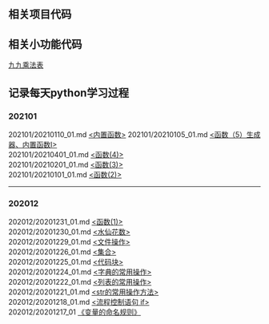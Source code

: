 ## 相关项目代码



## 相关小功能代码



[九九乘法表](https://github.com/pgquestions/python/blob/main/script/jiujiu.py) 


## 记录每天python学习过程    

### 202101



202101/20210110_01.md [<内置函数>](https://github.com/pgquestions/python/blob/main/202101/20210110_01.md) 
202101/20210105_01.md [<函数（5）生成器、内置函数I>](https://github.com/pgquestions/python/blob/main/202101/20210105_01.md)  
202101/20210401_01.md [<函数(4)>](https://github.com/pgquestions/python/blob/main/202101/20210401_01.md)  
202101/20210201_01.md [<函数(3)>](https://github.com/pgquestions/python/blob/main/202101/20210301_01.md)  
202101/20210101_01.md [<函数(2)>](https://github.com/pgquestions/python/blob/main/202101/20210101_01.md)   

-------------------------------------------

### 202012

202012/20201231_01.md [<函数(1)>](https://github.com/pgquestions/python/blob/main/202012/20201231_01.md)  
202012/20201230_01.md [<水仙花数>](https://github.com/pgquestions/python/blob/main/202012/20201230_01.md)  
202012/20201229_01.md [<文件操作>](https://github.com/pgquestions/python/blob/main/202012/20201229_01.md)  
202012/20201226_01.md [<集合>](https://github.com/pgquestions/python/blob/main/202012/20201226_01.md)  
202012/20201225_01.md [<代码块>](https://github.com/pgquestions/python/blob/main/202012/20201225_01.md)  
202012/20201224_01.md [<字典的常用操作>](https://github.com/pgquestions/python/blob/main/202012/20201224_01.md)  
202012/20201222_01.md [<列表的常用操作>](https://github.com/pgquestions/python/blob/main/202012/20201222_01.md)  
202012/20201221_01.md [<str的常用操作方法>](https://github.com/pgquestions/python/blob/main/202012/20201221_01.md)  
202012/20201218_01.md [<流程控制语句 if>](https://github.com/PGquestions/python/blob/main/202012/20201218_01.md)  
202012/20201217_01    [《变量的命名规则》](https://github.com/PGquestions/python/blob/main/202012/20201217_01)